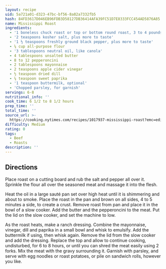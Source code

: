 ```yaml
---
layout: recipe
uid: 5a721a01-d323-47bc-bf56-8a82a7332fb5
hash: 84FD3617D046EB96FDB3D58127DB36414AFA39FC51D7E8333FCC454AD5876A85
name: Mississippi Roast
ingredients:
  - '1 boneless chuck roast or top or bottom round roast, 3 to 4 pounds'
  - '2 teaspoons kosher salt, plus more to taste'
  - '1 ½ teaspoons freshly ground black pepper, plus more to taste'
  - ¼ cup all-purpose flour
  - '3 tablespoons neutral oil, like canola'
  - 4 tablespoons unsalted butter
  - 8 to 12 pepperoncini
  - 2 tablespoons mayonnaise
  - 2 teaspoons apple cider vinegar
  - ½ teaspoon dried dill
  - ¼ teaspoon sweet paprika
  - '1 teaspoon buttermilk, optional'
  - 'Chopped parsley, for garnish'
servings: 6-8
nutritional_info: ''
cook_time: 6 1/2 to 8 1/2 hours
prep_time: ''
total_time: ''
source_url: >-
  https://cooking.nytimes.com/recipes/1017937-mississippi-roast?emc=edit_ck_20180919&nl=cooking&nlid=6940742920180919&te=1
difficulty: Medium
rating: 0
tags:
  - Beef
  - Roasts
description: ''
---
```

## Directions

Place roast on a cutting board and rub the salt and pepper all over it. Sprinkle the flour all over the seasoned meat and massage it into the flesh.

Heat the oil in a large sauté pan set over high heat until it is shimmering and about to smoke. Place the roast in the pan and brown on all sides, 4 to 5 minutes a side, to create a crust. Remove roast from pan and place it in the bowl of a slow cooker. Add the butter and the pepperoncini to the meat. Put the lid on the slow cooker, and set the machine to low.

As the roast heats, make a ranch dressing. Combine the mayonnaise, vinegar, dill and paprika in a small bowl and whisk to emulsify. Add the buttermilk if using, then whisk again. Remove the lid from the slow cooker and add the dressing. Replace the top and allow to continue cooking, undisturbed, for 6 to 8 hours, or until you can shred the meat easily using 2 forks. Mix the meat with the gravy surrounding it. Garnish with parsley, and serve with egg noodles or roast potatoes, or pile on sandwich rolls, however you like.
